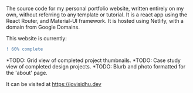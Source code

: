 The source code for my personal portfolio website, written entirely on my own, without referring to any template or tutorial. It is a react app using the React Router, and Material-UI framework. It is hosted using Netlify, with a domain from Google Domains.

This website is currently: 
```diff 
! 60% complete 
```
*TODO: Grid view of completed project thumbnails.
*TODO: Case study view of completed design projects.
*TODO: Blurb and photo formatted for the 'about' page.

It can be visited at https://jovisidhu.dev 
